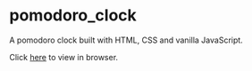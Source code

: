 # pomodoro_clock

A pomodoro clock built with HTML, CSS and vanilla JavaScript.

Click [here](https://390z.github.io/pomodoro_clock/) to view in browser.